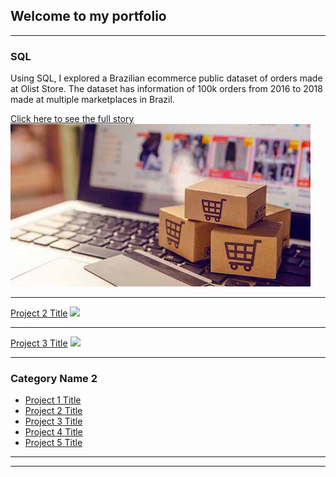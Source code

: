 ## Welcome to my portfolio

---

### SQL 

Using SQL, I explored a Brazilian ecommerce public dataset of orders made at Olist Store. The dataset has information of 100k orders from 2016 to 2018 made at multiple marketplaces in Brazil. 


[Click here to see the full story](https://medium.com/@fabiohtuda/sql-portfolio-project-e-commerce-dataset-27ebf19c3a2)
<img src="images/ecommerce_picture.jpeg?raw=true"/>


---
[Project 2 Title](/pdf/sample_presentation.pdf)
<img src="images/dummy_thumbnail.jpg?raw=true"/>

---
[Project 3 Title](http://example.com/)
<img src="images/dummy_thumbnail.jpg?raw=true"/>

---

### Category Name 2

- [Project 1 Title](http://example.com/)
- [Project 2 Title](http://example.com/)
- [Project 3 Title](http://example.com/)
- [Project 4 Title](http://example.com/)
- [Project 5 Title](http://example.com/)

---




---
